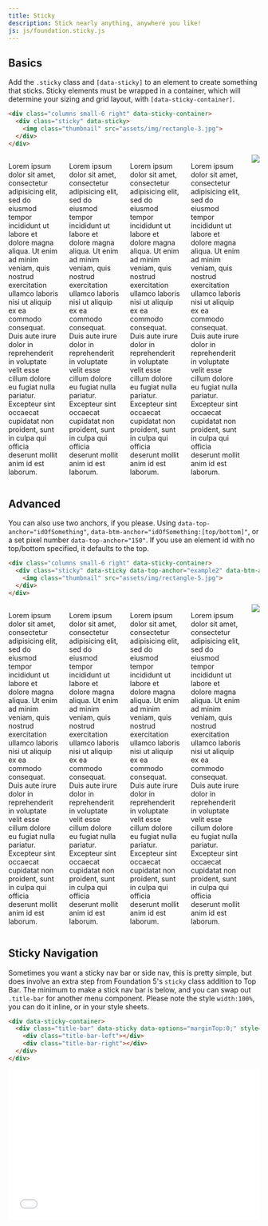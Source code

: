 ```yaml
---
title: Sticky
description: Stick nearly anything, anywhere you like!
js: js/foundation.sticky.js
---
```


## Basics

Add the `.sticky` class and `[data-sticky]` to an element to create something that sticks. Sticky elements must be wrapped in a container, which will determine your sizing and grid layout, with `[data-sticky-container]`.

```html
<div class="columns small-6 right" data-sticky-container>
  <div class="sticky" data-sticky>
    <img class="thumbnail" src="assets/img/rectangle-3.jpg">
  </div>
</div>
```

<!-- ```html_example -->
<div class="row">
  <div class="columns small-12">
    <div class="columns small-6" id="example1" data-something>
      <p id="doodle">
        Lorem ipsum dolor sit amet, consectetur adipisicing elit, sed do eiusmod tempor incididunt ut labore et dolore magna aliqua. Ut enim ad minim veniam, quis nostrud exercitation ullamco laboris nisi ut aliquip ex ea commodo consequat. Duis aute irure dolor in reprehenderit in voluptate velit esse cillum dolore eu fugiat nulla pariatur. Excepteur sint occaecat cupidatat non proident, sunt in culpa qui officia deserunt mollit anim id est laborum.
      </p>
      <p>
        Lorem ipsum dolor sit amet, consectetur adipisicing elit, sed do eiusmod tempor incididunt ut labore et dolore magna aliqua. Ut enim ad minim veniam, quis nostrud exercitation ullamco laboris nisi ut aliquip ex ea commodo consequat. Duis aute irure dolor in reprehenderit in voluptate velit esse cillum dolore eu fugiat nulla pariatur. Excepteur sint occaecat cupidatat non proident, sunt in culpa qui officia deserunt mollit anim id est laborum.
      </p>
      <p>
        Lorem ipsum dolor sit amet, consectetur adipisicing elit, sed do eiusmod tempor incididunt ut labore et dolore magna aliqua. Ut enim ad minim veniam, quis nostrud exercitation ullamco laboris nisi ut aliquip ex ea commodo consequat. Duis aute irure dolor in reprehenderit in voluptate velit esse cillum dolore eu fugiat nulla pariatur. Excepteur sint occaecat cupidatat non proident, sunt in culpa qui officia deserunt mollit anim id est laborum.
      </p>
      <p>
        Lorem ipsum dolor sit amet, consectetur adipisicing elit, sed do eiusmod tempor incididunt ut labore et dolore magna aliqua. Ut enim ad minim veniam, quis nostrud exercitation ullamco laboris nisi ut aliquip ex ea commodo consequat. Duis aute irure dolor in reprehenderit in voluptate velit esse cillum dolore eu fugiat nulla pariatur. Excepteur sint occaecat cupidatat non proident, sunt in culpa qui officia deserunt mollit anim id est laborum.
      </p>
    </div>
    <div class="columns small-6 right" data-sticky-container>
      <div class="sticky" data-sticky data-anchor="example1">
        <img class="thumbnail" src="assets/img/rectangle-3.jpg">
      </div>
    </div>
  </div>
</div>

## Advanced

You can also use two anchors, if you please. Using `data-top-anchor="idOfSomething"`, `data-btm-anchor="idOfSomething:[top/bottom]"`, or a set pixel number `data-top-anchor="150"`. If you use an element id with no top/bottom specified, it defaults to the top.

```html
<div class="columns small-6 right" data-sticky-container>
  <div class="sticky" data-sticky data-top-anchor="example2" data-btm-anchor="foo:bottom">
    <img class="thumbnail" src="assets/img/rectangle-5.jpg">
  </div>
</div>
```


<div class="row">
  <div class="columns small-12">
    <div class="columns small-6" id="example2">
      <p>
        Lorem ipsum dolor sit amet, consectetur adipisicing elit, sed do eiusmod tempor incididunt ut labore et dolore magna aliqua. Ut enim ad minim veniam, quis nostrud exercitation ullamco laboris nisi ut aliquip ex ea commodo consequat. Duis aute irure dolor in reprehenderit in voluptate velit esse cillum dolore eu fugiat nulla pariatur. Excepteur sint occaecat cupidatat non proident, sunt in culpa qui officia deserunt mollit anim id est laborum.
      </p>
      <p>
        Lorem ipsum dolor sit amet, consectetur adipisicing elit, sed do eiusmod tempor incididunt ut labore et dolore magna aliqua. Ut enim ad minim veniam, quis nostrud exercitation ullamco laboris nisi ut aliquip ex ea commodo consequat. Duis aute irure dolor in reprehenderit in voluptate velit esse cillum dolore eu fugiat nulla pariatur. Excepteur sint occaecat cupidatat non proident, sunt in culpa qui officia deserunt mollit anim id est laborum.
      </p>
      <p id="foo">
        Lorem ipsum dolor sit amet, consectetur adipisicing elit, sed do eiusmod tempor incididunt ut labore et dolore magna aliqua. Ut enim ad minim veniam, quis nostrud exercitation ullamco laboris nisi ut aliquip ex ea commodo consequat. Duis aute irure dolor in reprehenderit in voluptate velit esse cillum dolore eu fugiat nulla pariatur. Excepteur sint occaecat cupidatat non proident, sunt in culpa qui officia deserunt mollit anim id est laborum.
      </p>
      <p>
        Lorem ipsum dolor sit amet, consectetur adipisicing elit, sed do eiusmod tempor incididunt ut labore et dolore magna aliqua. Ut enim ad minim veniam, quis nostrud exercitation ullamco laboris nisi ut aliquip ex ea commodo consequat. Duis aute irure dolor in reprehenderit in voluptate velit esse cillum dolore eu fugiat nulla pariatur. Excepteur sint occaecat cupidatat non proident, sunt in culpa qui officia deserunt mollit anim id est laborum.
      </p>
    </div>
    <div class="columns small-6 right" data-sticky-container>
      <div class="sticky" data-sticky data-top-anchor="example2:top" data-btm-anchor="foo" data-stick-to="bottom">
        <img class="thumbnail" src="assets/img/rectangle-5.jpg">
      </div>
    </div>
  </div>
</div>

## Sticky Navigation

Sometimes you want a sticky nav bar or side nav, this is pretty simple, but does involve an extra step from Foundation 5's `sticky` class addition to Top Bar. The minimum to make a stick nav bar is below, and you can swap out `.title-bar` for another menu component. Please note the style `width:100%`, you can do it inline, or in your style sheets.

```html
<div data-sticky-container>
  <div class="title-bar" data-sticky data-options="marginTop:0;" style="width:100%">
    <div class="title-bar-left"></div>
    <div class="title-bar-right"></div>
  </div>
</div>
```

<iframe src="./assets/partials/sticky-nav.html" width="100%" height="300px" frameborder="0"></iframe>
<!-- ``` -->
